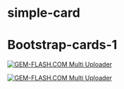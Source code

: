 # simple-card


# Bootstrap-cards-1




<a href="#"><img src="https://img.gem-flash.com/images/26482144491405526092.jpg" border="0" alt="GEM-FLASH.COM Multi Uploader" /></a>






<a href="#"><img src="https://img.gem-flash.com/images/26482144491405526092.jpg" border="0" alt="GEM-FLASH.COM Multi Uploader" /></a>
